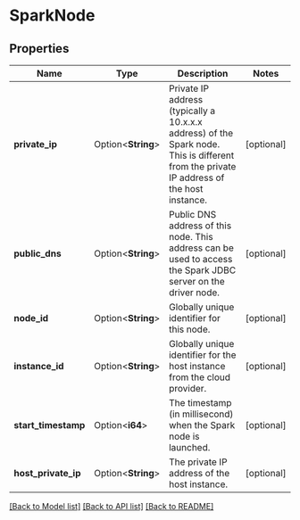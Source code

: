 # SparkNode

## Properties

Name | Type | Description | Notes
------------ | ------------- | ------------- | -------------
**private_ip** | Option<**String**> | Private IP address (typically a 10.x.x.x address) of the Spark node. This is different from the private IP address of the host instance. | [optional]
**public_dns** | Option<**String**> | Public DNS address of this node. This address can be used to access the Spark JDBC server on the driver node. | [optional]
**node_id** | Option<**String**> | Globally unique identifier for this node. | [optional]
**instance_id** | Option<**String**> | Globally unique identifier for the host instance from the cloud provider. | [optional]
**start_timestamp** | Option<**i64**> | The timestamp (in millisecond) when the Spark node is launched. | [optional]
**host_private_ip** | Option<**String**> | The private IP address of the host instance. | [optional]

[[Back to Model list]](../README.md#documentation-for-models) [[Back to API list]](../README.md#documentation-for-api-endpoints) [[Back to README]](../README.md)


